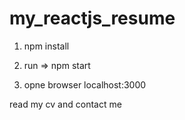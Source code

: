 # my_reactjs_resume
1. npm install

2. run => npm start 
 
3. opne browser localhost:3000

read my cv and contact me 
